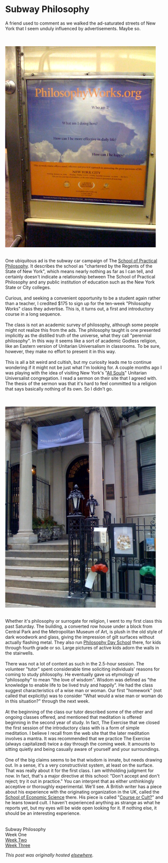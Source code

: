 # Subway Philosophy

<p>A friend used to comment as we walked the ad-saturated streets of New York that I seem unduly influenced by advertisements.  Maybe so.

<br><br>
<a onblur="try {parent.deselectBloggerImageGracefully();} catch(e) {}" href="photo.jpg"><img src="photo.jpg" alt="" id="BLOGGER_PHOTO_ID_5157310241828651730" border="0"></a>
<br><br>

One ubiquitous ad is the subway car campaign of The <a href="http://philosophyworks.org/">School of Practical Philosophy</a>.  It describes the school as "chartered by the Regents of the State of New York", which means nearly nothing as far as I can tell, and certainly doesn't indicate a relationship between The School of Practical Philosophy and any public institution of education such as the New York State or City colleges.<br><br>Curious, and seeking a convenient opportunity to be a student again rather than a teacher, I credited $175 to sign up for the ten-week "Philosophy Works" class they advertise.  This is, it turns out, a first and introductory course in a long sequence.<br><br>The class is not an academic survey of philosophy, although some people might not realize this from the ads.  The philosophy taught is one presented implicitly as the distilled truth of the universe, what they call "perennial philosophy".  In this way it seems like a sort of academic Godless religion, like an Eastern version of Unitarian Universalism in classrooms.  To be sure, however, they make no effort to present it in this way.<br><br>This is all a bit weird and cultish, but my curiosity leads me to continue wondering if it might not be just what I'm looking for.  A couple months ago I was playing with the idea of visiting New York's "<a href="http://www.allsoulsnyc.org/">All Souls</a>" Unitarian Universalist congregation.  I read a sermon on their site that I agreed with.  The thesis of the sermon was that it's hard to feel committed to a religion that says basically nothing of its own.  So I didn't go.

<br><br>
<a onblur="try {parent.deselectBloggerImageGracefully();} catch(e) {}" href="photo-3.jpg"><img src="photo-3.jpg" alt="" id="BLOGGER_PHOTO_ID_5157708943642739426" border="0"></a>
<br><br>

Whether it's philosophy or surrogate for religion, I went to my first class this past Saturday.  The building, a converted row house under a block from Central Park and the Metropolitan Museum of Art, is plush in the old style of dark woodwork and glass, giving the impression of gilt surfaces without actually flashing metal.  They also run <a href="http://www.philosophyday.org/">Philosophy Day School</a> there, for kids through fourth grade or so.  Large pictures of active kids adorn the walls in the stairwells.<br><br>There was not a lot of content as such in the 2.5-hour session.  The volunteer "tutor" spent considerable time soliciting individuals' reasons for coming to study philosophy.  He eventually gave us etymology of "philosophy" to mean "the love of wisdom".  Wisdom was defined as "the knowledge to enable life to be lived truly and happily".  He had the class suggest characteristics of a wise man or woman.  Our first "homework" (not called that explicitly) was to consider "What would a wise man or woman do in this situation?" through the next week.<br><br>At the beginning of the class our tutor described some of the other and ongoing classes offered, and mentioned that meditation is offered beginning in the second year of study.  In fact, The Exercise that we closed the first session of the introductory class with is a form of simple meditation.  I believe I recall from the web site that the later meditation involves a mantra.  It was recommended that we practice The Exercise (always capitalized) twice a day through the coming week.  It amounts to sitting quietly and being casually aware of yourself and your surroundings.<br><br>One of the big claims seems to be that wisdom is innate, but needs drawing out.  In a sense, it's a very constructivist system, at least on the surface.  That was really about it for the first class.  I am withholding judgment for now.  In fact, that's a major directive at this school: "Don't accept and don't reject; try it out in practice."  You can interpret that as either unthinkingly acceptive or thoroughly experimental.  We'll see.  A British writer has a piece about his experience with the originating organization in the UK, called the <a href="http://www.schooleconomicscience.org/">School of Economic Science</a> there.  His piece is called "<a href="http://www.philosophers.co.uk/current/cult.htm">Course or Cult?</a>" and he leans toward cult.  I haven't experienced anything as strange as what he reports yet, but my eyes will be wide open looking for it.  If nothing else, it should be an interesting experience.<br><br><br>Subway Philosophy<br>Week One<br><a href="/blogspot/2008/01/26/philosophy-works-week-two/">Week Two</a><br><a href="/blogspot/2008/02/02/practical-philosophy/">Week Three</a></p>


*This post was originally hosted [elsewhere](http://planspace.blogspot.com/2008/01/subway-philosophy.html).*
